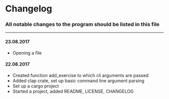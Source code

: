 # Changelog

### All notable changes to the program should be listed in this file

---

#### 23.08.2017

* Opening a file

#### 22.08.2017

* Created function add_exercise to which cli arguments are passed
* Added clap crate, set up basic command line argument parsing
* Set up a cargo project
* Started a project, added README, LICENSE, CHANGELOG
